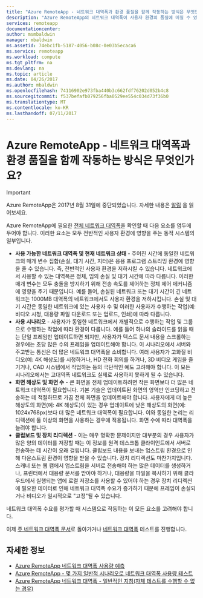 ```yaml
---
title: "Azure RemoteApp - 네트워크 대역폭과 환경 품질을 함께 작동하는 방식은 무엇인가요? | Microsoft Docs"
description: "Azure RemoteApp의 네트워크 대역폭이 사용자 환경의 품질에 미칠 수 있는 영향을 알아봅니다."
services: remoteapp
documentationcenter: 
author: msmbaldwin
manager: mbaldwin
ms.assetid: 74ebc1fb-5187-4056-b08c-0e03b5ecaca6
ms.service: remoteapp
ms.workload: compute
ms.tgt_pltfrm: na
ms.devlang: na
ms.topic: article
ms.date: 04/26/2017
ms.author: mbaldwin
ms.openlocfilehash: 74116902e973fba440b3c662fdf76202d052b4c8
ms.sourcegitcommit: f537befafb079256fba0529ee554c034d73f36b0
ms.translationtype: MT
ms.contentlocale: ko-KR
ms.lasthandoff: 07/11/2017
---
```

# <a name="azure-remoteapp---how-do-network-bandwidth-and-quality-of-experience-work-together"></a>Azure RemoteApp - 네트워크 대역폭과 환경 품질을 함께 작동하는 방식은 무엇인가요?
> [!IMPORTANT]
> Azure RemoteApp은 2017년 8월 31일에 중단되었습니다. 자세한 내용은 [알림](https://go.microsoft.com/fwlink/?linkid=821148) 을 읽어보세요.
> 
> 

Azure RemoteApp에 필요한 [전체 네트워크 대역폭](remoteapp-bandwidth.md)을 확인할 때 다음 요소를 염두에 두어야 합니다. 이러한 요소는 모두 전반적인 사용자 환경에 영향을 주는 동적 시스템의 일부입니다. 

* **사용 가능한 네트워크 대역폭 및 현재 네트워크 상태** - 주어진 시간에 동일한 네트워크의 매개 변수 집합(손실, 대기 시간, 지터)은 응용 프로그램 스트리밍 환경에 영향을 줄 수 있습니다. 즉, 전반적인 사용자 환경을 저하시킬 수 있습니다. 네트워크에서 사용할 수 있는 대역폭은 정체, 임의 손실 및 대기 시간에 따라 다릅니다. 이러한 매개 변수는 모두 충돌을 방지하기 위해 전송 속도를 제어하는 정체 제어 메커니즘에 영향을 주기 때문입니다.  예를 들어, 손실된 네트워크 또는 대기 시간이 긴 네트워크는 1000MB 대역폭의 네트워크에서도 사용자 환경을 저하시킵니다. 손실 및 대기 시간은 동일한 네트워크에 있는 사용자 수 및 이러한 사용자가 수행하는 작업(예: 비디오 시청, 대용량 파일 다운로드 또는 업로드, 인쇄)에 따라 다릅니다.
* **사용 시나리오** - 사용자가 동일한 네트워크에서 개별적으로 수행하는 작업 및 그룹으로 수행하는 작업에 따라 환경이 다릅니다. 예를 들어 하나의 슬라이드를 읽을 때는 단일 프레임만 업데이트하면 되지만, 사용자가 텍스트 문서 내용을 스크롤하는 경우에는 초당 많은 수의 프레임을 업데이트해야 합니다. 이 시나리오에서 서버와 주고받는 통신은 더 많은 네트워크 대역폭을 소비합니다. 여러 사용자가 고화질 비디오(예: 4K 해상도)를 시청하거나, HD 전화 회의를 하거나, 3D 비디오 게임을 즐기거나, CAD 시스템에서 작업하는 등의 극단적인 예도 고려해야 합니다. 이 모든 시나리오에서는 고대역폭 네트워크도 실제로 사용하지 못하게 될 수 있습니다.
* **화면 해상도 및 화면 수** - 큰 화면을 전체 업데이트하려면 작은 화면보다 더 많은 네트워크 대역폭이 필요합니다. 기본 기술은 업데이트된 화면의 영역만 인코딩하고 전송하는 데 적절하므로 가끔 전체 화면을 업데이트해야 합니다. 사용자에게 더 높은 해상도의 화면(예: 4K 해상도)이 있는 경우 업데이트에 낮은 해상도의 화면(예: 1024x768px)보다 더 많은 네트워크 대역폭이 필요합니다. 이와 동일한 논리는 리디렉션에 둘 이상의 화면을 사용하는 경우에 적용됩니다. 화면 수에 따라 대역폭을 늘려야 합니다.
* **클립보드 및 장치 리디렉션** - 이는 매우 명확한 문제이지만 대부분의 경우 사용자가 많은 양의 데이터를 저장할 때는 이 정보를 원격 데스크톱 클라이언트에서 서버로 전송하는 데 시간이 오래 걸립니다. 클립보드 내용을 보내는 업스트림 환경으로 인해 다운스트림 환경이 영향을 받을 수 있습니다. 장치 리디렉션도 마찬가지입니다. 스캐너 또는 웹 캠에서 업스트림을 서버로 전송해야 하는 많은 데이터를 생성하거나, 프린터에서 대용량 문서를 받아야 하거나, 대용량을 파일을 복사하기 위해 클라우드에서 실행되는 앱에 로컬 저장소를 사용할 수 있어야 하는 경우 장치 리디렉션에 필요한 데이터로 인해 네트워크 대역폭 수요가 증가하기 때문에 프레임이 손실되거나 비디오가 일시적으로 "고정"될 수 있습니다. 

네트워크 대역폭 수요를 평가할 때 시스템으로 작동하는 이 모든 요소를 고려해야 합니다.

이제 [주 네트워크 대역폭 문서](remoteapp-bandwidth.md)로 돌아가거나 [네트워크 대역폭](remoteapp-bandwidthtests.md) 테스트를 진행합니다.

## <a name="learn-more"></a>자세한 정보
* [Azure RemoteApp 네트워크 대역폭 사용량 예측](remoteapp-bandwidth.md)
* [Azure RemoteApp - 몇 가지 일반적 시나리오로 네트워크 대역폭 사용량 테스트](remoteapp-bandwidthtests.md)
* [Azure RemoteApp 네트워크 대역폭 - 일반적인 지침(자체 테스트를 수행할 수 없는 경우)](remoteapp-bandwidthguidelines.md)

